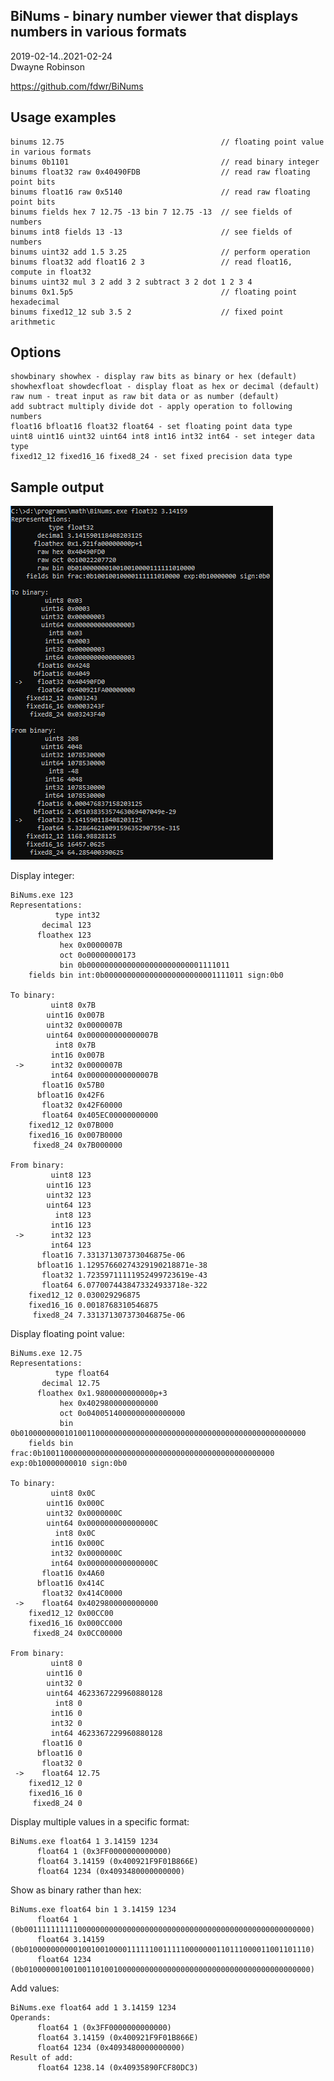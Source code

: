 ## BiNums - binary number viewer that displays numbers in various formats  
2019-02-14..2021-02-24  
Dwayne Robinson  

https://github.com/fdwr/BiNums

## Usage examples

    binums 12.75                                   // floating point value in various formats
    binums 0b1101                                  // read binary integer
    binums float32 raw 0x40490FDB                  // read raw floating point bits
    binums float16 raw 0x5140                      // read raw floating point bits
    binums fields hex 7 12.75 -13 bin 7 12.75 -13  // see fields of numbers
    binums int8 fields 13 -13                      // see fields of numbers
    binums uint32 add 1.5 3.25                     // perform operation
    binums float32 add float16 2 3                 // read float16, compute in float32
    binums uint32 mul 3 2 add 3 2 subtract 3 2 dot 1 2 3 4
    binums 0x1.5p5                                 // floating point hexadecimal
    binums fixed12_12 sub 3.5 2                    // fixed point arithmetic

## Options

    showbinary showhex - display raw bits as binary or hex (default)
    showhexfloat showdecfloat - display float as hex or decimal (default)
    raw num - treat input as raw bit data or as number (default)
    add subtract multiply divide dot - apply operation to following numbers
    float16 bfloat16 float32 float64 - set floating point data type
    uint8 uint16 uint32 uint64 int8 int16 int32 int64 - set integer data type
    fixed12_12 fixed16_16 fixed8_24 - set fixed precision data type

## Sample output

![](BiNums.png)

Display integer:

    BiNums.exe 123
    Representations:
              type int32
           decimal 123
          floathex 123
               hex 0x0000007B
               oct 0o00000000173
               bin 0b00000000000000000000000001111011
        fields bin int:0b0000000000000000000000001111011 sign:0b0

    To binary:
             uint8 0x7B
            uint16 0x007B
            uint32 0x0000007B
            uint64 0x000000000000007B
              int8 0x7B
             int16 0x007B
     ->      int32 0x0000007B
             int64 0x000000000000007B
           float16 0x57B0
          bfloat16 0x42F6
           float32 0x42F60000
           float64 0x405EC00000000000
        fixed12_12 0x07B000
        fixed16_16 0x007B0000
         fixed8_24 0x7B000000

    From binary:
             uint8 123
            uint16 123
            uint32 123
            uint64 123
              int8 123
             int16 123
     ->      int32 123
             int64 123
           float16 7.331371307373046875e-06
          bfloat16 1.12957660274329190218871e-38
           float32 1.72359711111952499723619e-43
           float64 6.0770074438473324933718e-322
        fixed12_12 0.030029296875
        fixed16_16 0.0018768310546875
         fixed8_24 7.331371307373046875e-06

Display floating point value:

    BiNums.exe 12.75
    Representations:
              type float64
           decimal 12.75
          floathex 0x1.9800000000000p+3
               hex 0x4029800000000000
               oct 0o0400514000000000000000
               bin 0b0100000000101001100000000000000000000000000000000000000000000000
        fields bin frac:0b1001100000000000000000000000000000000000000000000000 exp:0b10000000010 sign:0b0

    To binary:
             uint8 0x0C
            uint16 0x000C
            uint32 0x0000000C
            uint64 0x000000000000000C
              int8 0x0C
             int16 0x000C
             int32 0x0000000C
             int64 0x000000000000000C
           float16 0x4A60
          bfloat16 0x414C
           float32 0x414C0000
     ->    float64 0x4029800000000000
        fixed12_12 0x00CC00
        fixed16_16 0x000CC000
         fixed8_24 0x0CC00000

    From binary:
             uint8 0
            uint16 0
            uint32 0
            uint64 4623367229960880128
              int8 0
             int16 0
             int32 0
             int64 4623367229960880128
           float16 0
          bfloat16 0
           float32 0
     ->    float64 12.75
        fixed12_12 0
        fixed16_16 0
         fixed8_24 0

Display multiple values in a specific format:

    BiNums.exe float64 1 3.14159 1234
          float64 1 (0x3FF0000000000000)
          float64 3.14159 (0x400921F9F01B866E)
          float64 1234 (0x4093480000000000)

Show as binary rather than hex:

    BiNums.exe float64 bin 1 3.14159 1234
          float64 1 (0b0011111111110000000000000000000000000000000000000000000000000000)
          float64 3.14159 (0b0100000000001001001000011111100111110000000110111000011001101110)
          float64 1234 (0b0100000010010011010010000000000000000000000000000000000000000000)

Add values:

    BiNums.exe float64 add 1 3.14159 1234
    Operands:
          float64 1 (0x3FF0000000000000)
          float64 3.14159 (0x400921F9F01B866E)
          float64 1234 (0x4093480000000000)
    Result of add:
          float64 1238.14 (0x40935890FCF80DC3)

